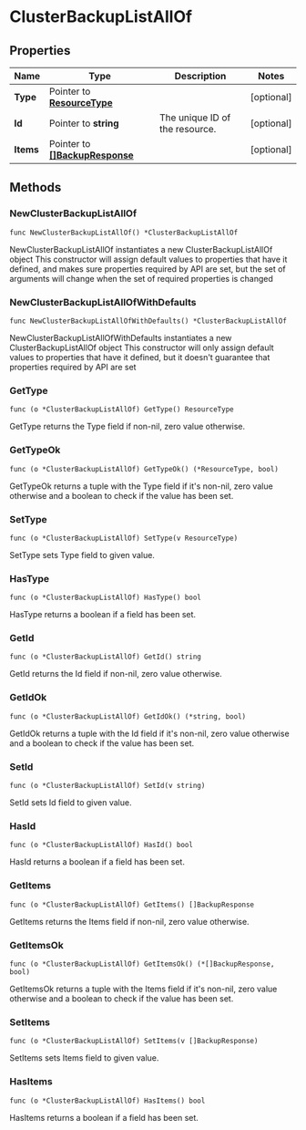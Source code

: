# ClusterBackupListAllOf

## Properties

|Name | Type | Description | Notes|
|------------ | ------------- | ------------- | -------------|
|**Type** | Pointer to [**ResourceType**](ResourceType.md) |  | [optional] |
|**Id** | Pointer to **string** | The unique ID of the resource. | [optional] |
|**Items** | Pointer to [**[]BackupResponse**](BackupResponse.md) |  | [optional] |

## Methods

### NewClusterBackupListAllOf

`func NewClusterBackupListAllOf() *ClusterBackupListAllOf`

NewClusterBackupListAllOf instantiates a new ClusterBackupListAllOf object
This constructor will assign default values to properties that have it defined,
and makes sure properties required by API are set, but the set of arguments
will change when the set of required properties is changed

### NewClusterBackupListAllOfWithDefaults

`func NewClusterBackupListAllOfWithDefaults() *ClusterBackupListAllOf`

NewClusterBackupListAllOfWithDefaults instantiates a new ClusterBackupListAllOf object
This constructor will only assign default values to properties that have it defined,
but it doesn't guarantee that properties required by API are set

### GetType

`func (o *ClusterBackupListAllOf) GetType() ResourceType`

GetType returns the Type field if non-nil, zero value otherwise.

### GetTypeOk

`func (o *ClusterBackupListAllOf) GetTypeOk() (*ResourceType, bool)`

GetTypeOk returns a tuple with the Type field if it's non-nil, zero value otherwise
and a boolean to check if the value has been set.

### SetType

`func (o *ClusterBackupListAllOf) SetType(v ResourceType)`

SetType sets Type field to given value.

### HasType

`func (o *ClusterBackupListAllOf) HasType() bool`

HasType returns a boolean if a field has been set.

### GetId

`func (o *ClusterBackupListAllOf) GetId() string`

GetId returns the Id field if non-nil, zero value otherwise.

### GetIdOk

`func (o *ClusterBackupListAllOf) GetIdOk() (*string, bool)`

GetIdOk returns a tuple with the Id field if it's non-nil, zero value otherwise
and a boolean to check if the value has been set.

### SetId

`func (o *ClusterBackupListAllOf) SetId(v string)`

SetId sets Id field to given value.

### HasId

`func (o *ClusterBackupListAllOf) HasId() bool`

HasId returns a boolean if a field has been set.

### GetItems

`func (o *ClusterBackupListAllOf) GetItems() []BackupResponse`

GetItems returns the Items field if non-nil, zero value otherwise.

### GetItemsOk

`func (o *ClusterBackupListAllOf) GetItemsOk() (*[]BackupResponse, bool)`

GetItemsOk returns a tuple with the Items field if it's non-nil, zero value otherwise
and a boolean to check if the value has been set.

### SetItems

`func (o *ClusterBackupListAllOf) SetItems(v []BackupResponse)`

SetItems sets Items field to given value.

### HasItems

`func (o *ClusterBackupListAllOf) HasItems() bool`

HasItems returns a boolean if a field has been set.


